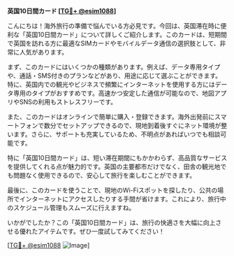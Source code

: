 **英国10日間カード [[TG💪+ @esim1088](https://t.me/s/esim1088)]**

こんにちは！海外旅行の準備で悩んでいる方必見です。今回は、英国滞在時に便利な「英国10日間カード」について詳しくご紹介します。このカードは、短期間で英国を訪れる方に最適なSIMカードやモバイルデータ通信の選択肢として、非常に人気があります。

まず、このカードにはいくつかの種類があります。例えば、データ専用タイプや、通話・SMS付きのプランなどがあり、用途に応じて選ぶことができます。特に、英国内での観光やビジネスで頻繁にインターネットを使用する方にはデータ専用のタイプがおすすめです。高速かつ安定した通信が可能なので、地図アプリやSNSの利用もストレスフリーです。

また、このカードはオンラインで簡単に購入・登録できます。海外出発前にスマートフォンで数分でセットアップできるので、現地到着後すぐにネット環境が整います。さらに、サポートも充実しているため、不明点があればいつでも相談可能です。

特に「英国10日間カード」は、短い滞在期間にもかかわらず、高品質なサービスを提供してくれる点が魅力的です。英国の主要都市だけでなく、田舎の観光地でも問題なく使用できるので、安心して旅行を楽しむことができます。

最後に、このカードを使うことで、現地のWi-Fiスポットを探したり、公共の場所でインターネットにアクセスしたりする手間が省けます。これにより、旅行中のスケジュール管理もスムーズに行えますね。

いかがでしたか？この「英国10日間カード」は、旅行の快適さを大幅に向上させる優れたアイテムです。ぜひ一度試してみてください！

[[TG💪+ @esim1088](https://t.me/s/esim1088) ![Image](https://i.postimg.cc/Y0z9fWf4/image.png)]